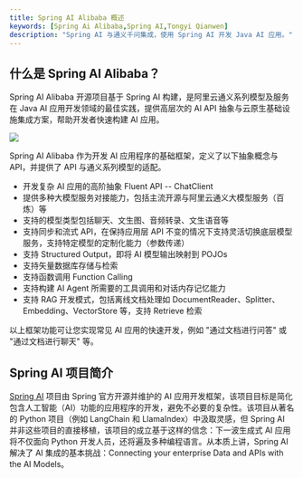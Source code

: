 ```yaml
---
title: Spring AI Alibaba 概述
keywords: [Spring Ai Alibaba,Spring AI,Tongyi Qianwen]
description: "Spring AI 与通义千问集成，使用 Spring AI 开发 Java AI 应用。"
---
```

## 什么是 Spring AI Alibaba？
Spring AI Alibaba 开源项目基于 Spring AI 构建，是阿里云通义系列模型及服务在 Java AI 应用开发领域的最佳实践，提供高层次的 AI API 抽象与云原生基础设施集成方案，帮助开发者快速构建 AI 应用。

<a target="_blank" href="https://img.alicdn.com/imgextra/i1/O1CN01uhDvMY22HZ4q1OZMM_!!6000000007095-2-tps-5440-2928.png"><image src="https://img.alicdn.com/imgextra/i1/O1CN01uhDvMY22HZ4q1OZMM_!!6000000007095-2-tps-5440-2928.png" /></a>

Spring AI Alibaba 作为开发 AI 应用程序的基础框架，定义了以下抽象概念与 API，并提供了 API 与通义系列模型的适配。

* 开发复杂 AI 应用的高阶抽象 Fluent API -- ChatClient
* 提供多种大模型服务对接能力，包括主流开源与阿里云通义大模型服务（百炼）等
* 支持的模型类型包括聊天、文生图、音频转录、文生语音等
* 支持同步和流式 API，在保持应用层 API 不变的情况下支持灵活切换底层模型服务，支持特定模型的定制化能力（参数传递）
* 支持 Structured Output，即将 AI 模型输出映射到 POJOs
* 支持矢量数据库存储与检索
* 支持函数调用 Function Calling
* 支持构建 AI Agent 所需要的工具调用和对话内存记忆能力
* 支持 RAG 开发模式，包括离线文档处理如 DocumentReader、Splitter、Embedding、VectorStore 等，支持 Retrieve 检索

以上框架功能可让您实现常见 AI 应用的快速开发，例如 "通过文档进行问答" 或 "通过文档进行聊天" 等。

## Spring AI 项目简介

<a target="_blank" href="https://docs.spring.io/spring-ai/reference/index.html">Spring AI</a> 项目由 Spring 官方开源并维护的 AI 应用开发框架，该项目目标是简化包含人工智能（AI）功能的应用程序的开发，避免不必要的复杂性。该项目从著名的 Python 项目（例如 LangChain 和 LlamaIndex）中汲取灵感，但 Spring AI 并非这些项目的直接移植，该项目的成立基于这样的信念：下一波生成式 AI 应用将不仅面向 Python 开发人员，还将遍及多种编程语言。从本质上讲，Spring AI 解决了 AI 集成的基本挑战：Connecting your enterprise Data and APIs with the AI Models。



